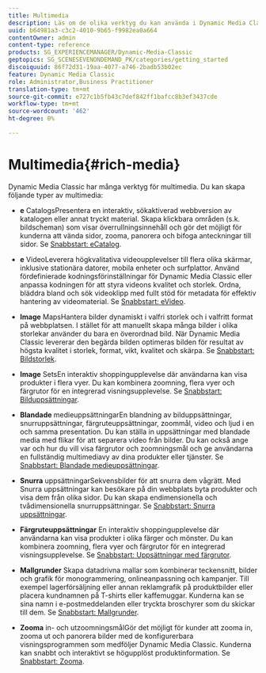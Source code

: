```yaml
---
title: Multimedia
description: Läs om de olika verktyg du kan använda i Dynamic Media Classic för att skapa multimedia.
uuid: b64981a3-c3c2-4010-9b65-f9982ea0a664
contentOwner: admin
content-type: reference
products: SG_EXPERIENCEMANAGER/Dynamic-Media-Classic
geptopics: SG_SCENESEVENONDEMAND_PK/categories/getting_started
discoiquuid: 86f72d31-19aa-4077-a746-2badb53b02ec
feature: Dynamic Media Classic
role: Administrator,Business Practitioner
translation-type: tm+mt
source-git-commit: e727c1b5fb43c7def842ff1bafcc8b3ef3437cde
workflow-type: tm+mt
source-wordcount: '462'
ht-degree: 0%

---
```



# Multimedia{#rich-media}

Dynamic Media Classic har många verktyg för multimedia. Du kan skapa följande typer av multimedia:

* **e**
CatalogsPresentera en interaktiv, sökaktiverad webbversion av katalogen eller annat tryckt material. Skapa klickbara områden (s.k. bildscheman) som visar överrullningsinnehåll och gör det möjligt för kunderna att vända sidor, zooma, panorera och bifoga anteckningar till sidor. Se [Snabbstart: eCatalog](/help/quick-start-ecatalog.md).

* **e**
VideoLeverera högkvalitativa videoupplevelser till flera olika skärmar, inklusive stationära datorer, mobila enheter och surfplattor. Använd fördefinierade kodningsförinställningar för Dynamic Media Classic eller anpassa kodningen för att styra videons kvalitet och storlek. Ordna, bläddra bland och sök videoklipp med fullt stöd för metadata för effektiv hantering av videomaterial. Se [Snabbstart: eVideo](/help/quick-start-video.md).

* **Image**
MapsHantera bilder dynamiskt i valfri storlek och i valfritt format på webbplatsen. I stället för att manuellt skapa många bilder i olika storlekar använder du bara en överordnad bild. När Dynamic Media Classic levererar den begärda bilden optimeras bilden för resultat av högsta kvalitet i storlek, format, vikt, kvalitet och skärpa. Se [Snabbstart: Bildstorlek](/help/quick-start-image-sizing.md).

* **Image**
SetsEn interaktiv shoppingupplevelse där användarna kan visa produkter i flera vyer. Du kan kombinera zoomning, flera vyer och färgrutor för en integrerad visningsupplevelse. Se [Snabbstart: Bilduppsättningar](/help/quick-start-image-sets.md).

* **Blandade**
medieuppsättningarEn blandning av bilduppsättningar, snurruppsättningar, färgruteuppsättningar, zoommål, video och ljud i en och samma presentation. Du kan ställa in uppsättningar med blandade media med flikar för att separera video från bilder. Du kan också ange var och hur du vill visa färgrutor och zoomningsmål och ge användarna en fullständig multimediavy av dina produkter eller tjänster. Se [Snabbstart: Blandade medieuppsättningar](/help/quick-start-mixed-media-sets.md).

* **Snurra**
uppsättningarSekvensbilder för att snurra dem vågrätt. Med Snurra uppsättningar kan besökare på din webbplats byta produkter och visa dem från olika sidor. Du kan skapa endimensionella och tvådimensionella snurruppsättningar. Se [Snabbstart: Snurra uppsättningar](/help/quick-start-spin-sets.md).

* **Färgruteuppsättningar**
En interaktiv shoppingupplevelse där användarna kan visa produkter i olika färger och mönster. Du kan kombinera zoomning, flera vyer och färgrutor för en integrerad visningsupplevelse. Se [Snabbstart: Uppsättningar med färgrutor](/help/quick-start-swatch-sets.md).

* **Mallgrunder**
Skapa datadrivna mallar som kombinerar teckensnitt, bilder och grafik för monogrammering, onlineanpassning och kampanjer. Till exempel lagerförsäljning eller annan reklamgrafik på produktbilder eller placera kundnamnen på T-shirts eller kaffemuggar. Kunderna kan se sina namn i e-postmeddelanden eller tryckta broschyrer som du skickar till dem. Se [Snabbstart: Mallgrunder](/help/quick-start-template-basics.md).

* **Zooma**
in- och utzoomningsmålGör det möjligt för kunder att zooma in, zooma ut och panorera bilder med de konfigurerbara visningsprogrammen som medföljer Dynamic Media Classic. Kunderna kan snabbt och interaktivt se högupplöst produktinformation. Se [Snabbstart: Zooma](/help/quick-start-zoom.md).
